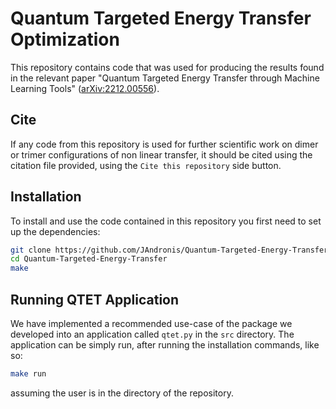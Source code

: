 # Quantum Targeted Energy Transfer Optimization

This repository contains code that was used for producing the results found in the relevant paper "Quantum Targeted Energy Transfer through Machine Learning Tools" ([arXiv:2212.00556](https://arxiv.org/abs/2212.00556)).

## Cite

If any code from this repository is used for further scientific work on dimer or trimer configurations of non linear transfer, it should be cited using the citation file provided, using the `Cite this repository` side button.

## Installation

To install and use the code contained in this repository you first need to set up the dependencies:

```sh
git clone https://github.com/JAndronis/Quantum-Targeted-Energy-Transfer.git
cd Quantum-Targeted-Energy-Transfer
make
```

## Running QTET Application

We have implemented a recommended use-case of the package we developed into an application called `qtet.py` in the `src` directory. The application can be simply run, after running the installation commands, like so:

```sh
make run
```

assuming the user is in the directory of the repository.

